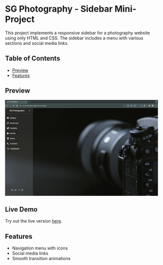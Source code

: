 # SG Photography - Sidebar Mini-Project

This project implements a responsive sidebar for a photography website using only HTML and CSS. The sidebar includes a menu with various sections and social media links.

## Table of Contents
- [Preview](#preview)
- [Features](#features)

## Preview
![SG Photography Sidebar](Screenshot.jpg)

## Live Demo
Try out the live version [here](https://sg-photography-ssg.vercel.app).


## Features
- Navigation menu with icons
- Social media links
- Smooth transition animations
